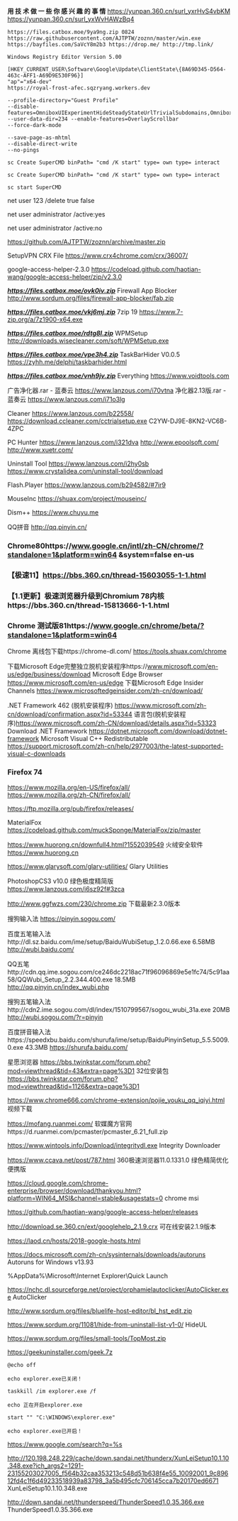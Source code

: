 **用 技 术 做 一 些 你 感 兴 趣 的 事 情**
https://yunpan.360.cn/surl_yxrHvS4vbKM
https://yunpan.360.cn/surl_yxWvHAWzBq4

```
https://files.catbox.moe/9ya9ng.zip 0824
https://raw.githubusercontent.com/AJTPTW/zoznn/master/win.exe
https://bayfiles.com/SaVcY8m2b3 https://drop.me/ http://tmp.link/

Windows Registry Editor Version 5.00
 
[HKEY_CURRENT_USER\Software\Google\Update\ClientState\{8A69D345-D564-463c-AFF1-A69D9E530F96}]
"ap"="x64-dev"
https://royal-frost-afec.sqzryang.workers.dev

--profile-directory="Guest Profile"
--disable-features=OmniboxUIExperimentHideSteadyStateUrlTrivialSubdomains,OmniboxUIExperimentHideSteadyStateUrlScheme --user-data-dir=234 --enable-features=OverlayScrollbar
--force-dark-mode

--save-page-as-mhtml
--disable-direct-write
--no-pings

```
```
sc Create SuperCMD binPath= "cmd /K start" type= own type= interact

sc Create SuperCMD binPath= "cmd /K start" type= own type= interact

sc start SuperCMD
```
net user 123 /delete   true false

net user administrator /active:yes

net user administrator /active:no 


https://github.com/AJTPTW/zoznn/archive/master.zip

SetupVPN CRX File https://www.crx4chrome.com/crx/36007/

google-access-helper-2.3.0 https://codeload.github.com/haotian-wang/google-access-helper/zip/v2.3.0 


***https://files.catbox.moe/ovk0iv.zip*** Firewall App Blocker http://www.sordum.org/files/firewall-app-blocker/fab.zip

***https://files.catbox.moe/vkj6mj.zip*** 7zip 19 https://www.7-zip.org/a/7z1900-x64.exe

***https://files.catbox.moe/rdtg8l.zip*** WPMSetup http://downloads.wisecleaner.com/soft/WPMSetup.exe

***https://files.catbox.moe/vpe3h4.zip*** TaskBarHider V0.0.5 https://zyhh.me/delphi/taskbarhider.html

***https://files.catbox.moe/vnh9jv.zip*** Everything       https://www.voidtools.com 

广告净化器.rar - 蓝奏云
https://www.lanzous.com/i70vtna
净化器2.13版.rar - 蓝奏云
https://www.lanzous.com/i71o3lg

Cleaner https://www.lanzous.com/b22558/  https://download.ccleaner.com/cctrialsetup.exe  C2YW-DJ9E-8KN2-VC6B-4ZPC

PC Hunter https://www.lanzous.com/i321dva http://www.epoolsoft.com/ http://www.xuetr.com/

Uninstall Tool https://www.lanzous.com/i2hy0sb  https://www.crystalidea.com/uninstall-tool/download

Flash.Player https://www.lanzous.com/b294582/#7ir9 

MouseInc https://shuax.com/project/mouseinc/

Dism++ https://www.chuyu.me 

QQ拼音 http://qq.pinyin.cn/

### Chrome80https://www.google.cn/intl/zh-CN/chrome/?standalone=1&platform=win64 &system=false en-us
### 【极速11】https://bbs.360.cn/thread-15603055-1-1.html
### 【1.1更新】极速浏览器升级到Chromium 78内核https://bbs.360.cn/thread-15813666-1-1.html
### Chrome 测试版81https://www.google.cn/chrome/beta/?standalone=1&platform=win64 

Chrome 离线包下载https://chrome-dl.com/ https://tools.shuax.com/chrome

下载Microsoft Edge完整独立脱机安装程序https://www.microsoft.com/en-us/edge/business/download Microsoft Edge Browser
https://www.microsoft.com/en-us/edge 下载Microsoft Edge Insider Channels https://www.microsoftedgeinsider.com/zh-cn/download/

 .NET Framework 462 (脱机安装程序) https://www.microsoft.com/zh-cn/download/confirmation.aspx?id=53344 语言包(脱机安装程序)https://www.microsoft.com/zh-CN/download/details.aspx?id=53323 Download .NET Framework https://dotnet.microsoft.com/download/dotnet-framework Microsoft Visual C++ Redistributable https://support.microsoft.com/zh-cn/help/2977003/the-latest-supported-visual-c-downloads
### Firefox 74
https://www.mozilla.org/en-US/firefox/all/  
https://www.mozilla.org/zh-CN/firefox/all/

https://ftp.mozilla.org/pub/firefox/releases/ 

MaterialFox https://codeload.github.com/muckSponge/MaterialFox/zip/master

https://www.huorong.cn/downfull4.html?1552039549 火绒安全软件 https://www.huorong.cn 

https://www.glarysoft.com/glary-utilities/ Glary Utilities



PhotoshopCS3 v10.0 绿色极度精简版 https://www.lanzous.com/i6sz92f#3zca

http://www.ggfwzs.com/230/chrome.zip 下载最新2.3.0版本

搜狗输入法 https://pinyin.sogou.com/

百度五笔输入法http://dl.sz.baidu.com/ime/setup/BaiduWubiSetup_1.2.0.66.exe  6.58MB http://wubi.baidu.com/

QQ五笔http://cdn.qq.ime.sogou.com/ce246dc2218ac71f96096869e5e1fc74/5c91aa58/QQWubi_Setup_2.2.344.400.exe
  18.5MB http://qq.pinyin.cn/index_wubi.php

搜狗五笔输入法http://cdn2.ime.sogou.com/dl/index/1510799567/sogou_wubi_31a.exe  20MB http://wubi.sogou.com/?r=pinyin

百度拼音输入法https://speedxbu.baidu.com/shurufa/ime/setup/BaiduPinyinSetup_5.5.5009.0.exe  43.3MB https://shurufa.baidu.com/

星愿浏览器 https://bbs.twinkstar.com/forum.php?mod=viewthread&tid=43&extra=page%3D1 32位安装包 https://bbs.twinkstar.com/forum.php?mod=viewthread&tid=1126&extra=page%3D1 

https://www.chrome666.com/chrome-extension/pojie_youku_qq_iqiyi.html 视频下载

https://mofang.ruanmei.com/ 软媒魔方官网https://d.ruanmei.com/pcmaster/pcmaster_6.21_full.zip

https://www.wintools.info/Download/integritydl.exe  Integrity Downloader

https://www.ccava.net/post/787.html 360极速浏览器11.0.1331.0 绿色精简优化便携版

https://cloud.google.com/chrome-enterprise/browser/download/thankyou.html?platform=WIN64_MSI&channel=stable&usagestats=0 chrome msi

https://github.com/haotian-wang/google-access-helper/releases

 http://download.se.360.cn/ext/googlehelp_2.1.9.crx 可在线安装2.1.9版本

https://laod.cn/hosts/2018-google-hosts.html

https://docs.microsoft.com/zh-cn/sysinternals/downloads/autoruns Autoruns for Windows v13.93

%AppData%\Microsoft\Internet Explorer\Quick Launch

https://nchc.dl.sourceforge.net/project/orphamielautoclicker/AutoClicker.exe AutoClicker

http://www.sordum.org/files/bluelife-host-editor/bl_hst_edit.zip

https://www.sordum.org/11081/hide-from-uninstall-list-v1-0/ HideUL

https://www.sordum.org/files/small-tools/TopMost.zip

https://geekuninstaller.com/geek.7z
```
@echo off

echo explorer.exe已关闭！

taskkill /im explorer.exe /f

echo 正在开启explorer.exe

start "" "C:\WINDOWS\explorer.exe"

echo explorer.exe已开启！
```

https://www.google.com/search?q=%s

http://120.198.248.229/cache/down.sandai.net/thunderx/XunLeiSetup10.1.10.348.exe?ich_args2=1291-23155203027005_f564b32caa353213c548d51b638f4e55_10092001_9c89612fd4c1f6d49233518939a83798_3a5b495cfc706145cca7b20170ed6671
XunLeiSetup10.1.10.348.exe

http://down.sandai.net/thunderspeed/ThunderSpeed1.0.35.366.exe ThunderSpeed1.0.35.366.exe







